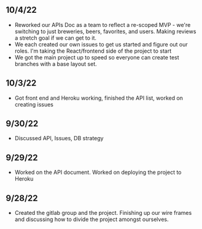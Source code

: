 ## 10/4/22
* Reworked our APIs Doc as a team to reflect a re-scoped MVP - we're switching to just breweries, beers, favorites, and users. Making reviews a stretch goal if we can get to it.
* We each created our own issues to get us started and figure out our roles. I'm taking the React/frontend side of the project to start
* We got the main project up to speed so everyone can create test branches with a base layout set.

## 10/3/22
* Got front end and Heroku working, finished the API list, worked on creating issues

## 9/30/22
* Discussed API, Issues, DB strategy

## 9/29/22
* Worked on the API document. Worked on deploying the project to Heroku

## 9/28/22
* Created the gitlab group and the project. Finishing up our wire frames and discussing how to divide the project amongst ourselves.